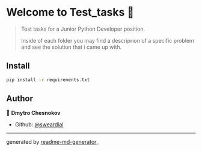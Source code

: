# Welcome to Test_tasks 👋

> Test tasks for a Junior Python Developer position. 
> <p></p>
> Inside of each folder you may find a descriprion of a specific problem and see the solution that i came up with.

## Install

```sh
pip install -r requirements.txt
```

## Author

👤 **Dmytro Chesnokov**

* Github: [@sweardial](https://github.com/sweardial)


***
generated by [readme-md-generator](https://github.com/kefranabg/readme-md-generator)_
